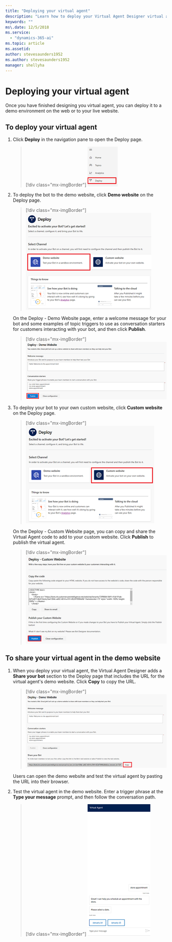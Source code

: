 ```yaml
---
title: "Deploying your virtual agent"
description: "Learn how to deploy your Virtual Agent Designer virtual agent."
keywords: ""
ms\.date: 12/5/2018
ms.service:
  - "dynamics-365-ai"
ms.topic: article
ms.assetid: 
author: stevesaunders1952
ms.author: stevesaunders1952
manager: shellyha
---
```


# Deploying your virtual agent

Once you have finished designing you virtual agent, you can deploy it to a demo environment on the web or to your live website.

## To deploy your virtual agent

1. Click **Deploy** in the navigation pane to open the Deploy page.

   > [!div class="mx-imgBorder"]
   > ![Open Deploy page](media/deploy-bot-1.png)

2. To deploy the bot to the demo website, click **Demo website** on the Deploy page.

   > [!div class="mx-imgBorder"]
   > ![Select demo website](media/create-topic-21-1.png)

    On the Deploy - Demo Website page, enter a welcome message for your bot and some examples of topic triggers to use as conversation starters for customers interacting with your bot, and then click **Publish**.

   > [!div class="mx-imgBorder"]
   > ![Deploy bot](media/deploy-bot-2.png)

3. To deploy your bot to your own custom website, click **Custom website** on the Deploy page.

   > [!div class="mx-imgBorder"]
   > ![Select custom website](media/deploy-bot-1-3.png)

   On the Deploy - Custom Website page, you can copy and share the Virtual Agent code to add to your custom website. Click **Publish** to publish the virtual agent.

   > [!div class="mx-imgBorder"]
   > ![Custom message](media/deploy-bot-1-2.png)

## To share your virtual agent in the demo website

1. When you deploy your virtual agent, the Virtual Agent Designer adds a **Share your bot** section to the Deploy page that includes the URL for the virtual agent's demo website. Click **Copy** to copy the URL.

   > [!div class="mx-imgBorder"]
   > ![Share virtual agent](media/deploy-bot-2-1.png)

    Users can open the demo website and test the virtual agent by pasting the URL into their browser.

2. Test the virtual agent in the demo website. Enter a trigger phrase at the **Type your message** prompt, and then follow the conversation path.

   > [!div class="mx-imgBorder"]
   > ![Test virtual agent](media/deploy-bot-4.png)